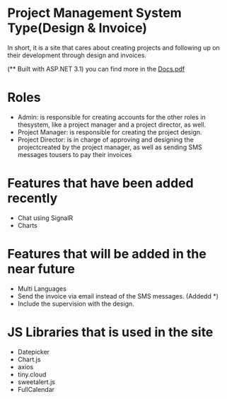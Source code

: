 # Project Management System Type(Design & Invoice)
In short, it is a site that cares about creating projects and following up on their development through design and invoices.

  (** Built with ASP.NET 3.1)
you can find more in the [Docs.pdf](https://github.com/Zaid-Mone/ProjectManagementAppLayer/files/10786912/Docs.pdf)


# Roles
* Admin: is responsible for creating accounts  for  the other roles in thesystem, like a project manager and a project director, as well.
* Project Manager: is responsible for creating the project design.
* Project  Director:  is  in  charge of   approving  and  designing  the  projectcreated by the project manager, as well as sending SMS messages tousers to pay their invoices

# Features that have been added recently
* Chat using SignalR
* Charts

# Features that will be added in the near future
* Multi Languages
* Send the invoice via email instead of the SMS messages. (Addedd *)
* Include the supervision with the design.

# JS Libraries that is used in the site
* Datepicker
* Chart.js
* axios
* tiny.cloud
* sweetalert.js
* FullCalendar

